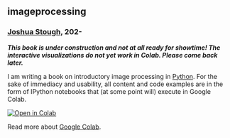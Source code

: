 ## imageprocessing
### [Joshua Stough](http://joshuastough.com), 202-

***This book is under construction and not at all ready for showtime! The interactive visualizations do not yet work in Colab. Please come back later.***

I am writing a book on introductory image processing in [Python](https://www.python.org/about/). For the sake of immediacy and usability, all content and code examples are in the form of IPython notebooks that (at some point will) execute in Google Colab.

[![Open in Colab](https://colab.research.google.com/assets/colab-badge.svg)](https://colab.research.google.com/github/joshuastough/imageprocessing/blob/main/TOC.ipynb)

Read more about [Google Colab](https://colab.research.google.com/notebooks/intro.ipynb).
